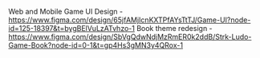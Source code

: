 Web and Mobile Game UI Design - https://www.figma.com/design/65jfAMjIcnKXTPfAYsTtTJ/Game-UI?node-id=125-18397&t=bygBElVuLzATvhzo-1
Book theme redesign - https://www.figma.com/design/SbVgQdwNdjMzRmER0k2ddB/Strk-Ludo-Game-Book?node-id=0-1&t=gp4Hs3gMN3y4QRox-1
